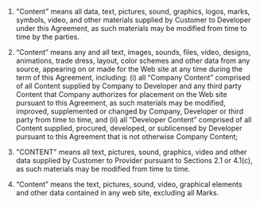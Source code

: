 1. "Content" means all data, text, pictures, sound, graphics, logos, marks, symbols, video, and other materials supplied by Customer to Developer under this Agreement, as such materials may be modified from time to time by the parties.

2. “Content” means any and all text, images, sounds, files, video, designs, animations, trade dress, layout, color schemes and other data from any source, appearing on or made for the Web site at any time during the term of this Agreement, including: (i) all “Company Content” comprised of all Content supplied by Company to Developer and any third party Content that Company authorizes for placement on the Web site pursuant to this Agreement, as such materials may be modified, improved, supplemented or changed by Company, Developer or third party from time to time, and (ii) all “Developer Content” comprised of all Content supplied, procured, developed, or sublicensed by Developer pursuant to this Agreement that is not otherwise Company Content;

3. "CONTENT"  means  all  text,  pictures, sound, graphics, video and other
data  supplied  by  Customer  to Provider pursuant to Sections 2.1 or 4.1(c), as
such  materials  may  be  modified  from  time  to  time.

4. “Content” means the text, pictures, sound, video, graphical elements and other data contained in any web site, excluding all Marks.
